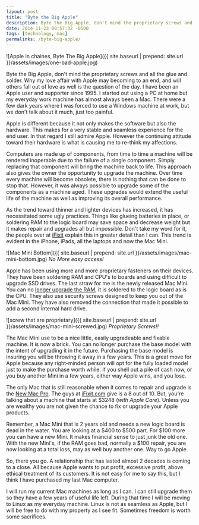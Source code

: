 ```yaml
---
layout: post
title: "Byte the Big Apple"
description: Byte the Big Apple, don't mind the proprietary screws and all the glue and solder. Why my love affair with Apple may be coming to an end.
date: 2014-11-23 00:57:32 -0500
tags: [technology, mac]
permalinks: /byte-big-apple/
---
```


![Apple in chaines, Byte The Big Apple]({{ site.baseurl | prepend: site.url }}/assets/images/one-bad-apple.jpg)

Byte the Big Apple, don't mind the proprietary screws and all the glue and solder. Why my love affair with Apple may becoming to an end, and will others fall out of love as well is the question of the day.<!--more--> I have been an Apple user and supporter since 1995. I started out using a PC at home but my everyday work machine has almost always been a Mac. There were a few dark years where I was forced to use a Windows machine at work, but we don't talk about it much, just too painful.

Apple is different because it not only makes the software but also the hardware. This makes for a very stable and seamless experience for the end user. In that regard I still admire Apple. However the continuing attitude toward their hardware is what is causing me to re-think my affections.

Computers are made up of components, from time to time a machine will be rendered inoperable due to the failure of a single component. Simply replacing that component will bring the machine back to life. This approach also gives the owner the opportunity to upgrade the machine. Over time every machine will become obsolete, there is nothing that can be done to stop that. However, it was always possible to upgrade some of the components as a machine aged. These upgrades would extend the useful life of the machine as well as improving its overall performance.

As the trend toward thinner and lighter devices has increased, it has necessitated some ugly practices. Things like glueing batteries in place, or soldering RAM to the logic board may save space and decrease weight but it makes repair and upgrades all but impossible. Don't take my word for it, the people over at [iFixit](https://www.ifixit.com/Teardown/MacBook+Pro+13-Inch+Retina+Display+Late+2013+Teardown/18695) explain this in greater detail than I can. This trend is evident in the iPhone, iPads, all the laptops and now the Mac Mini.

![Mac Mini Bottom]({{ site.baseurl | prepend: site.url }}/assets/images/mac-mini-bottom.jpg)
*No More easy access!*

Apple has been using more and more proprietary fasteners on their devices. They have been soldering RAM and CPU's to boards and using difficult to upgrade SSD drives. The last straw for me is the newly released Mac Mini. You can no [longer upgrade the RAM](https://www.ifixit.com/Teardown/Mac+Mini+Late+2014+Teardown/30410), it is soldered to the logic board as is the CPU. They also use security screws designed to keep you out of the Mac Mini. They have also removed the connection that made it possible to add a second internal hard drive.

![screw that are proprietary]({{ site.baseurl | prepend: site.url }}/assets/images/mac-mini-screwed.jpg)
*Proprietary Screws!!*

The Mac Mini use to be a nice little, easily upgradeable and fixable machine. It is now a brick. You can no longer purchase the base model with the intent of upgrading it in the future. Purchasing the base model is insuring you will be throwing it away in a few years. This is a great move for Apple because any right-minded person will opt for the fully loaded model just to make the purchase worth while. If you shell out a pile of cash now, or you buy another Mini in a few years, either way Apple wins, and you lose.

The only Mac that is still reasonable when it comes to repair and upgrade is the [New Mac Pro](https://www.ifixit.com/Teardown/Mac+Pro+Late+2013+Teardown/20778). The guys at [iFixit.com](https://www.ifixit.com) give is a 8 out of 10. But, you're talking about a machine that starts at $3248 (*with Apple Care*). Unless you are wealthy you are not given the chance to fix or upgrade your Apple products.

Remember, a Mac Mini that is 2 years old and needs a new logic board is dead in the water. You are looking at a $400 to $500 part. For $100 more you can have a new Mini. It makes financial sense to just junk the old one. With the new Mini's, if the RAM goes bad, normally a $100 repair, you are now looking at a total loss, may as well buy another one. Way to go Apple.

So, there you go. A relationship that has lasted almost 2 decades is coming to a close. All because Apple wants to put profit, excessive profit, above ethical treatment of its customers. It is not easy for me to say this, but I think I have purchased my last Mac computer.

I will run my current Mac machines as long as I can. I can still upgrade them so they have a few years of useful life left. During that time I will be moving to Linux as my everyday machine. Linux is not as seamless as Apple, but I will be free to do with my property as I see fit. Sometimes freedom is worth some sacrifices.

